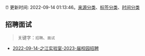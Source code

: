 :alarm_clock: 更新时间: 2022-09-14 01:13:46。[来源分类](../README.md)、[标签分类](../TAGS.md)、[时间分类](../TIMELINE.md)

## 招聘面试


> 关键字：`招聘`、`面试`



- [2022-09-14-之江实验室-2023-届校园招聘](https://www.v2ex.com/t/879871) 